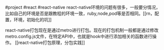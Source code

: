 #project #react #react-native 
react-native环境的问题有很多，一般要分情况，比如自己的环境是否是跟教程的环境一致，ruby,node,pod等是否相同。[[rn，配置，环境，初始化的坑]]

react-native打包现在是通过metro进行打包。现在的打包机制一般都是通过修改metro.config.js文件，在特定API中，也就是hook中进行添加相关的函数进行操作。
[[react-native打包原理，分包实践]]